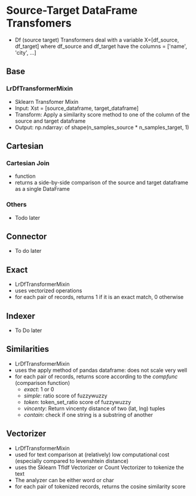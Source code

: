 # Source-Target DataFrame Transfomers
- Df (source target) Transformers deal with a variable X=[df_source, df_target] where df_source and df_target have the columns = ['name', 'city', ...]

## Base
### LrDfTransformerMixin
* Sklearn Transfomer Mixin
* Input: Xst = [source_dataframe, target_dataframe]
* Transform: Apply a similarity score method to one of the column  of the source and target dataframe
* Output: np.ndarray: of shape(n_samples_source * n_samples_target, 1)

## Cartesian
### Cartesian Join
* function
* returns a side-by-side comparison of the source and target dataframe as a single DataFrame

### Others
* Todo later

## Connector
* To do later

## Exact
* LrDfTransformerMixin
* uses vectorized operations
* for each pair of records, returns 1 if it is an exact match, 0 otherwise

## Indexer
* To Do later

## Similarities
* LrDfTransformerMixin
* uses the apply method of pandas dataframe: does not scale very well
* for each pair of records, returns score according to the *compfunc* (comparison function)
    * *exact*: 1 or 0
    * *simple*: ratio score of fuzzywuzzy
    * *token*: token_set_ratio score of fuzzywuzzy
    * *vincenty*: Return vincenty distance of two (lat, lng) tuples
    * *contain*: check if one string is a substring of another

## Vectorizer
* LrDfTransformerMixin
* used for text comparison at (relatively) low computational cost (especially compared to levenshtein distance)
* uses the Sklearn TfIdf Vectorizer or Count Vectorizer to tokenize the text
* The analyzer can be either word or char
* for each pair of tokenized records, returns the cosine similarity score


